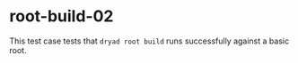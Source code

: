 
# root-build-02

This test case tests that `dryad root build` runs successfully against a basic root.